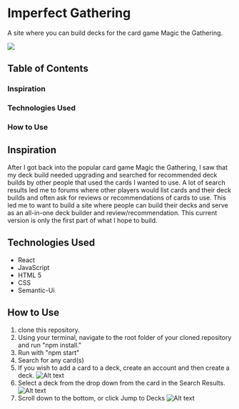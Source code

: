 # Imperfect Gathering
A site where you can build decks for the card game Magic the Gathering.

![](https://github.com/aks2258/mtg_project_frontend/tree/main/src/images/Home.png)

## Table of Contents ##
### Inspiration
### Technologies Used
### How to Use

## Inspiration
After I got back into the popular card game Magic the Gathering, I saw that my deck build needed upgrading and searched for recommended deck builds by other people that used the cards I wanted to use. A lot of search results led me to forums where other players would list cards and their deck builds and often ask for reviews or recommendations of cards to use. This led me to want to build a site where people can build their decks and serve as an all-in-one deck builder and review/recommendation. This current version is only the first part of what I hope to build.

## Technologies Used
- React
- JavaScript
- HTML 5
- CSS
- Semantic-Ui

## How to Use
1. clone this repository.
2. Using your terminal, navigate to the root folder of your cloned repository and run "npm install."
4. Run with "npm start"
5. Search for any card(s)
6. If you wish to add a card to a deck, create an account and then create a deck.
![Alt text](https://github.com/aks2258/mtg_project_frontend/tree/main/src/images/Home.png "Title Screen")
7. Select a deck from the drop down from the card in the Search Results.
![Alt text](https://github.com/aks2258/mtg_project_frontend/tree/main/src/images/Search_Results.png "Search Results Screen")
8. Scroll down to the bottom, or click Jump to Decks
![Alt text](https://github.com/aks2258/mtg_project_frontend/tree/main/src/images/User_Decks.png "Users Decks Screen")
